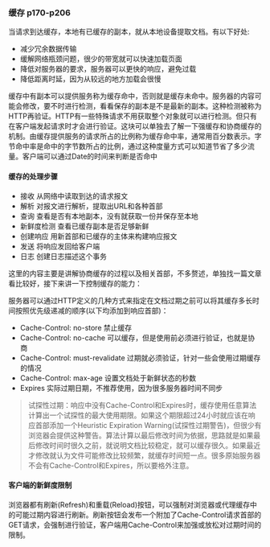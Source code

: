 ### 缓存 p170-p206

当请求到达缓存，本地有已缓存的副本，就从本地设备提取文档。有以下好处:

- 减少冗余数据传输
- 缓解网络瓶颈问题，很少的带宽就可以快速加载页面
- 降低对服务器的要求，服务器可以更快的响应，避免过载
- 降低距离时延，因为从较远的地方加载会很慢

缓存中有副本可以提供服务称为缓存命中，否则就是缓存未命中。服务器的内容可能会修改，要不时进行检测，看看保存的副本是不是最新的副本。这种检测被称为HTTP再验证。HTTP有一些特殊请求不用获取整个对象就可以进行检测。但只有在客户端发起请求时才会进行验证。这块可以单独去了解一下强缓存和协商缓存的机制。由缓存提供服务的请求所占的比例称为缓存命中率，通常用百分数表示。字节命中率是命中的字节数所占的比例，通过这种度量方式可以知道节省了多少流量。客户端可以通过Date的时间来判断是否命中

#### 缓存的处理步骤

- 接收 从网络中读取到达的请求报文
- 解析 对报文进行解析，提取出URL和各种首部
- 查询 查看是否有本地副本，没有就获取一份并保存至本地
- 新鲜度检测 查看已缓存副本是否足够新鲜
- 创建响应 用新首部和已缓存的主体来构建响应报文
- 发送 将响应发回给客户端
- 日志 创建日志描述这个事务

这里的内容主要是讲解协商缓存的过程以及相关首部，不多赘述，单独找一篇文章看比较好，接下来讲一下控制缓存的能力：

服务器可以通过HTTP定义的几种方式来指定在文档过期之前可以将其缓存多长时间按照优先级递减的顺序(以下均添加到响应首部)：

- Cache-Control: no-store 禁止缓存
- Cache-Control: no-cache 可以缓存，但是使用前必须进行验证，也就是协商
- Cache-Control: must-revalidate 过期就必须验证，针对一些会使用过期缓存的情况
- Cache-Control: max-age 设置文档处于新鲜状态的秒数
- Expires 实际过期日期，不推荐使用，因为很多服务器时间不同步

> 试探性过期：响应中没有Cache-Control和Expires时，缓存使用任意算法计算出一个试探性的最大使用期限。如果这个期限超过24小时就应该在响应首部添加一个Heuristic Expiration Warning(试探性过期警告)，但很少有浏览器会提供这种警告。算法计算以最后修改时间为依据，思路就是如果最后修改时间时很久之前，就说明文档比较稳定，就可以缓存很久。如果最近才修改就认为文件可能修改比较频繁，就缓存时间短一点。很多原始服务器不会有Cache-Control和Expires，所以要格外注意。

#### 客户端的新鲜度限制

浏览器都有刷新(Refresh)和重载(Reload)按钮，可以强制对浏览器或代理缓存中的可能过期内容进行刷新。刷新按钮会发布一个附加了Cache-Control请求首部的GET请求，会强制进行验证，客户端用Cache-Control来加强或放松对过期时间的限制。
